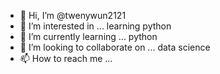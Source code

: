 - 👋 Hi, I’m @twenywun2121
- 👀 I’m interested in ... learning python
- 🌱 I’m currently learning ... python 
- 💞️ I’m looking to collaborate on ... data science
- 📫 How to reach me ...

<!---
twenywun2121/twenywun2121 is a ✨ special ✨ repository because its `README.md` (this file) appears on your GitHub profile.
You can click the Preview link to take a look at your changes.
--->
